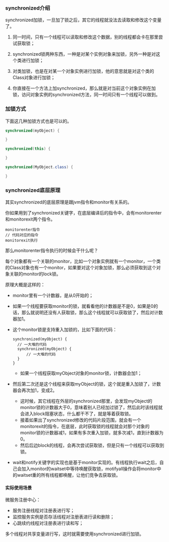 ### synchronized介绍

synchronized加锁，一旦加了锁之后，其它的线程就没法去读取和修改这个变量了。

1. 同一时间，只有一个线程可以读取和修改这个数据，别的线程都会卡在那里尝试获取锁；

2. synchronized锁两种东西，一种是对某个实例对象来加锁，另外一种是对这个类进行加锁；

3. 对类加锁，也是在对某一个对象实例进行加锁，他的意思就是对这个类的Class对象进行加锁；
4. 你直接在一个方法上加synchronized，那么就是对当前这个对象实例在加锁，访问对象实例的synchronized方法，同一时间只有一个线程可以做到。

### 加锁方式

下面这几种加锁方式也是可以的。

```java
synchronized(myObject) {

}

synchronized(this) {

}

synchronized(MyObject.class) {

}
```

### synchronized底层原理

其实synchronized的底层原理是跟jvm指令和monitor有关系的。

你如果用到了synchronized关键字，在底层编译后的指令中，会有monitorenter和monitorexit两个指令。

```
monitorenter指令
// 代码对应的指令
monitorexit执行
```

那么monitorenter指令执行的时候会干什么呢？

每个对象都有一个关联的monitor，比如一个对象实例就有一个monitor，一个类的Class对象也有一个monitor，如果要对这个对象加锁，那么必须获取到这个对象关联的monitor的lock锁。

原理大概是这样的：

- monitor里有一个计数器，是从0开始的；

- 如果一个线程要获取monitor的锁，就看看他的计数器是不是0，如果是0的话，那么就说明还没有人获取锁，那么这个线程就可以获取锁了，然后对计数器加1。

- 这个monitor锁是支持重入加锁的，比如下面的代码：

  ```
  synchronized(myObject) {
  	// 一大堆的代码
  	synchronized(myObject) {
  		// 一大堆的代码
  	}
  }
  ```

  - 如果一个线程获取myObject对象的monitor锁，计数器会加1；
- 然后第二次还是这个线程来获取myObject的锁，这个就是重入加锁了，计数器会再次加1，变成2。
  - 这时候，其它线程在外层的synchronized那里，会发现myObject的monitor锁的计数器大于0，意味着别人已经加过锁了，然后此时该线程就会进入block阻塞状态，什么都干不了，就是等着获取锁。
  - 接着如果出了synchronized修改的代码片段范围，就会有一个monitorexit的指令，在底层，此时获取锁的线程就会对那个对象的monitor锁的计数器减1，如果有多次重入加锁，就多次减1，直到计数器为0。
  - 然后后边block的线程，会再次尝试获取锁，但是只有一个线程可以获取到锁。
  
- wait和notify关键字的实现也是基于monitor实现的。有线程执行wait之后，自己会加入monitor的waitset中等待唤醒获取锁，motifyall操作会将monitor中的waitset重的所有线程都唤醒，让他们竞争去获取锁。

#### 实际使用场景

微服务注册中心：

- 服务注册线程对注册表进行写；
- 监控服务实例是否存活线程对注册表进行读和删除；
- 心跳续约线程对注册表进行读和写；

多个线程对共享变量进行写，这时就需要使用synchronized进行加锁。

